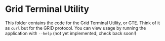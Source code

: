 # Grid Terminal Utility
This folder contains the code for the Grid Terminal Utility, or GTE. Think of it
as `curl` but for the GRID protocol. You can view usage by running the 
application with `--help` (not yet implemented, check back soon!)